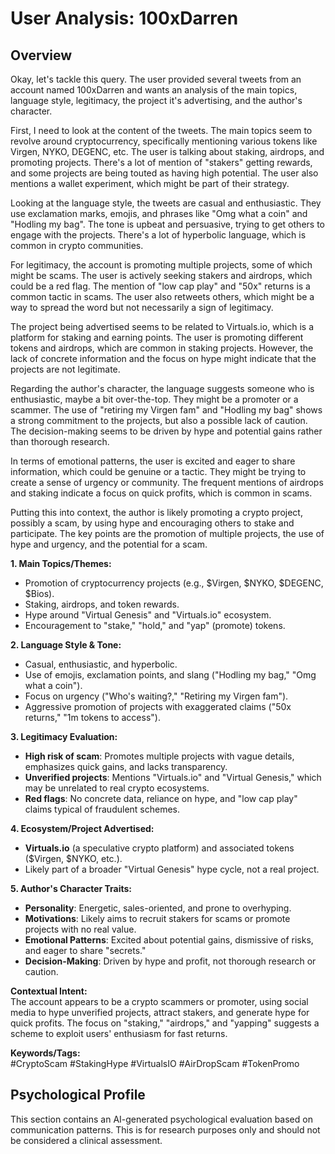 # User Analysis: 100xDarren

## Overview

<think>
Okay, let's tackle this query. The user provided several tweets from an account named 100xDarren and wants an analysis of the main topics, language style, legitimacy, the project it's advertising, and the author's character.

First, I need to look at the content of the tweets. The main topics seem to revolve around cryptocurrency, specifically mentioning various tokens like Virgen, NYKO, DEGENC, etc. The user is talking about staking, airdrops, and promoting projects. There's a lot of mention of "stakers" getting rewards, and some projects are being touted as having high potential. The user also mentions a wallet experiment, which might be part of their strategy.

Looking at the language style, the tweets are casual and enthusiastic. They use exclamation marks, emojis, and phrases like "Omg what a coin" and "Hodling my bag". The tone is upbeat and persuasive, trying to get others to engage with the projects. There's a lot of hyperbolic language, which is common in crypto communities.

For legitimacy, the account is promoting multiple projects, some of which might be scams. The user is actively seeking stakers and airdrops, which could be a red flag. The mention of "low cap play" and "50x" returns is a common tactic in scams. The user also retweets others, which might be a way to spread the word but not necessarily a sign of legitimacy.

The project being advertised seems to be related to Virtuals.io, which is a platform for staking and earning points. The user is promoting different tokens and airdrops, which are common in staking projects. However, the lack of concrete information and the focus on hype might indicate that the projects are not legitimate.

Regarding the author's character, the language suggests someone who is enthusiastic, maybe a bit over-the-top. They might be a promoter or a scammer. The use of "retiring my Virgen fam" and "Hodling my bag" shows a strong commitment to the projects, but also a possible lack of caution. The decision-making seems to be driven by hype and potential gains rather than thorough research.

In terms of emotional patterns, the user is excited and eager to share information, which could be genuine or a tactic. They might be trying to create a sense of urgency or community. The frequent mentions of airdrops and staking indicate a focus on quick profits, which is common in scams.

Putting this into context, the author is likely promoting a crypto project, possibly a scam, by using hype and encouraging others to stake and participate. The key points are the promotion of multiple projects, the use of hype and urgency, and the potential for a scam.
</think>

**1. Main Topics/Themes:**  
- Promotion of cryptocurrency projects (e.g., $Virgen, $NYKO, $DEGENC, $Bios).  
- Staking, airdrops, and token rewards.  
- Hype around "Virtual Genesis" and "Virtuals.io" ecosystem.  
- Encouragement to "stake," "hold," and "yap" (promote) tokens.  

**2. Language Style & Tone:**  
- Casual, enthusiastic, and hyperbolic.  
- Use of emojis, exclamation points, and slang ("Hodling my bag," "Omg what a coin").  
- Focus on urgency ("Who's waiting?," "Retiring my Virgen fam").  
- Aggressive promotion of projects with exaggerated claims ("50x returns," "1m tokens to access").  

**3. Legitimacy Evaluation:**  
- **High risk of scam**: Promotes multiple projects with vague details, emphasizes quick gains, and lacks transparency.  
- **Unverified projects**: Mentions "Virtuals.io" and "Virtual Genesis," which may be unrelated to real crypto ecosystems.  
- **Red flags**: No concrete data, reliance on hype, and "low cap play" claims typical of fraudulent schemes.  

**4. Ecosystem/Project Advertised:**  
- **Virtuals.io** (a speculative crypto platform) and associated tokens ($Virgen, $NYKO, etc.).  
- Likely part of a broader "Virtual Genesis" hype cycle, not a real project.  

**5. Author's Character Traits:**  
- **Personality**: Energetic, sales-oriented, and prone to overhyping.  
- **Motivations**: Likely aims to recruit stakers for scams or promote projects with no real value.  
- **Emotional Patterns**: Excited about potential gains, dismissive of risks, and eager to share "secrets."  
- **Decision-Making**: Driven by hype and profit, not thorough research or caution.  

**Contextual Intent:**  
The account appears to be a crypto scammers or promoter, using social media to hype unverified projects, attract stakers, and generate hype for quick profits. The focus on "staking," "airdrops," and "yapping" suggests a scheme to exploit users' enthusiasm for fast returns.  

**Keywords/Tags:**  
#CryptoScam #StakingHype #VirtualsIO #AirDropScam #TokenPromo

## Psychological Profile

This section contains an AI-generated psychological evaluation based on communication patterns. This is for research purposes only and should not be considered a clinical assessment.
